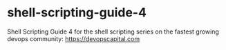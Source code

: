 # shell-scripting-guide-4
Shell Scripting Guide 4 for the shell scripting series on the fastest growing devops community:  https://devopscapital.com
